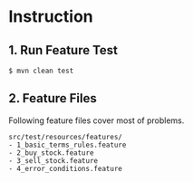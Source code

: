 # Instruction
## 1. Run Feature Test
```
$ mvn clean test
```

## 2. Feature Files
Following feature files cover most of problems.
```
src/test/resources/features/
- 1_basic_terms_rules.feature
- 2_buy_stock.feature
- 3_sell_stock.feature
- 4_error_conditions.feature
```